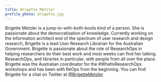 ```yaml
---
title: Brigette Metzler
profile_photo: brigette.jpg
---
```

Brigette Metzler is a jump-in-with-both-boots kind of a person. She is passionate about the democratisation of knowledge. Currently working on the information architect end of the spectrum of user research and design research, Brigette is a lead User Research Librarian for the Australian Government. Brigette is passionate about the role of ResearchOps in helping researchers do their best work and most weeks can find her talking ResearchOps, and libraries in particular, with people from all over the place. Brigette was the Australian coordinator for the #WhatIsResearchOps workshops and has been with ReOps from the beginning. You can find Brigette for a chat on Twitter at <a href="https://twitter.com/BrigetteMetzler">@BrigetteMetzler</a>